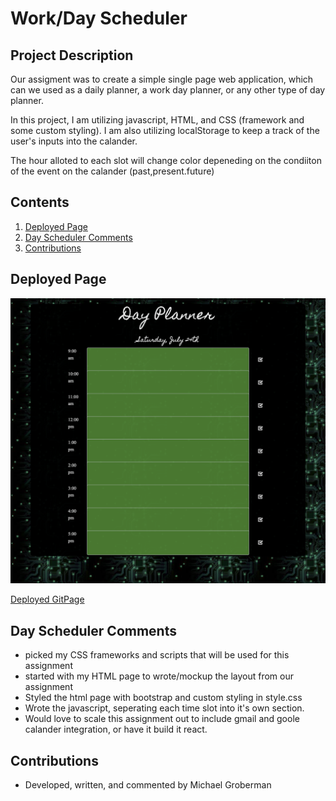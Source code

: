 # Work/Day Scheduler  
## Project Description

Our assigment was to create a simple single page web application, which can we used as a daily planner, a work day planner, or any other type of day planner.

In this project, I am utilizing javascript, HTML, and CSS (framework and some custom styling). I am also utilizing localStorage to keep a track of the user's inputs into the calander. 

The hour alloted to each slot will change color depeneding on the condiiton of the event on the calander (past,present.future)


## Contents
1. [Deployed Page](#deployed-page)
2. [Day Scheduler Comments](#deploymed-page)
3. [Contributions](#contributions)

## Deployed Page

![Deployed Page Screenshot](./assets/Work-Day-Scheduler.png)

[Deployed GitPage](https://github.com/MichaelAdamGroberman/Day-Scheduler)

## Day Scheduler Comments
* picked my CSS frameworks and scripts that will be used for this assignment 
* started with my HTML page to wrote/mockup the layout from our assignment 
* Styled the html page with bootstrap and custom styling in style.css
* Wrote the javascript, seperating each time slot into it's own section.
* Would love to scale this assignment out to include gmail and goole calander integration, or have it build it react.

## Contributions
* Developed, written, and commented by Michael Groberman
